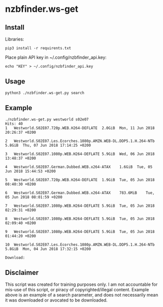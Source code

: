 # nzbfinder.ws-get

## Install

Libraries:

```pip3 install -r requirents.txt```

Place plain API key in ~/.config/nzbfinder_api.key:

```echo "KEY" > ~/.config/nzbfinder_api.key```

## Usage

```python3 ./nzbfinder.ws-get.py search```



## Example

```
./nzbfinder.ws-get.py westworld s02e07
Hits: 40
1	Westworld.S02E07.720p.WEB.H264-DEFLATE	2.0GiB	Mon, 11 Jun 2018 20:26:37 +0200

2	Westworld.S02E07.Les.Ecorches.1080p.AMZN.WEB-DL.DDP5.1.H.264-NTb	5.8GiB	Thu, 07 Jun 2018 17:14:25 +0200

3	Westworld.S02E07.1080p.WEB.H264-DEFLATE	5.9GiB	Wed, 06 Jun 2018 13:48:37 +0200

4	Westworld.S02E07.German.Dubbed.WEB.x264-ATAX	1.6GiB	Tue, 05 Jun 2018 15:44:53 +0200

5	Westworld.S02E07.720p.WEB.H264-DEFLATE	1.9GiB	Tue, 05 Jun 2018 08:40:30 +0200

6	Westworld.S02E07.German.Dubbed.WEB.x264-ATAX	783.6MiB	Tue, 05 Jun 2018 08:01:59 +0200

7	Westworld.S02E07.1080p.WEB.H264-DEFLATE	5.9GiB	Tue, 05 Jun 2018 02:29:31 +0200

8	Westworld.S02E07.1080p.WEB.H264-DEFLATE	5.9GiB	Tue, 05 Jun 2018 02:09:40 +0200

9	Westworld.S02E07.1080p.WEB.H264-DEFLATE	5.9GiB	Tue, 05 Jun 2018 01:44:20 +0200

10	Westworld.S02E07.Les.Ecorches.1080p.AMZN.WEB-DL.DDP5.1.H.264-NTb	5.8GiB	Mon, 04 Jun 2018 17:32:15 +0200

Download: 
```

## Disclaimer

This script was created for training purposes only. I am not accountable for mis-use of this script, or piracy of 
copyrighted/illegal content. Example above is an example of a search parameter, and does not necessarily mean it was downloaded or avocated to be downloaded.
